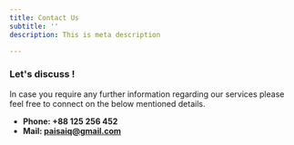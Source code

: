 ```yaml
---
title: Contact Us
subtitle: ''
description: This is meta description

---
```

### Let's discuss !

In case you require any further information regarding our services please feel free to connect on the below mentioned details.

* **Phone: +88 125 256 452**
* **Mail: paisaiq@gmail.com**